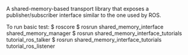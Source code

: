 A shared-memory-based transport library that exposes a publisher/subscriber interface similar to the one used by ROS.

To run basic test:
    $ roscore
    $ rosrun shared_memory_interface shared_memory_manager 
    $ rosrun shared_memory_interface_tutorials tutorial_ros_talker
    $ rosrun shared_memory_interface_tutorials tutorial_ros_listener